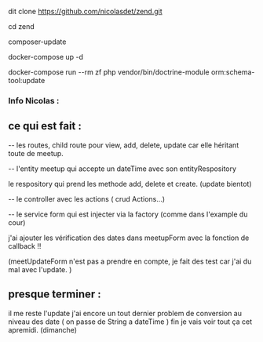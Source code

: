 

dit clone https://github.com/nicolasdet/zend.git

cd zend

composer-update

docker-compose up -d

docker-compose run --rm zf php vendor/bin/doctrine-module orm:schema-tool:update




### Info Nicolas :

## ce qui est fait :


-- les routes, child route pour view, add, delete, update
car elle héritant toute de meetup. 

-- l'entity meetup qui accepte un dateTime avec son entityRespository

le respository qui prend les methode add, delete et create.  (update bientot)


-- le controller avec les actions ( crud Actions...)

-- le service form qui est injecter via la factory (comme dans l'example du cour)

j'ai ajouter les vérification des dates dans meetupForm avec la fonction de callback !!

(meetUpdateForm n'est pas a prendre en compte, je fait des test car j'ai du mal avec l'update. )

## presque terminer :

il me reste l'update j'ai encore un tout dernier problem de conversion au niveau des date ( on passe de String a dateTime ) fin je vais voir tout ça cet apremidi.  (dimanche)
